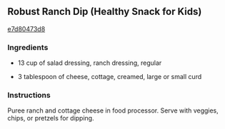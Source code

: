 ## Robust Ranch Dip (Healthy Snack for Kids)

[e7d80473d8](http://www.food.com/recipe/robust-ranch-dip-healthy-snack-for-kids-438773)

### Ingredients

 - 13 cup of salad dressing, ranch dressing, regular

 - 3 tablespoon of cheese, cottage, creamed, large or small curd

### Instructions

Puree ranch and cottage cheese in food processor. Serve with veggies, chips, or pretzels for dipping.